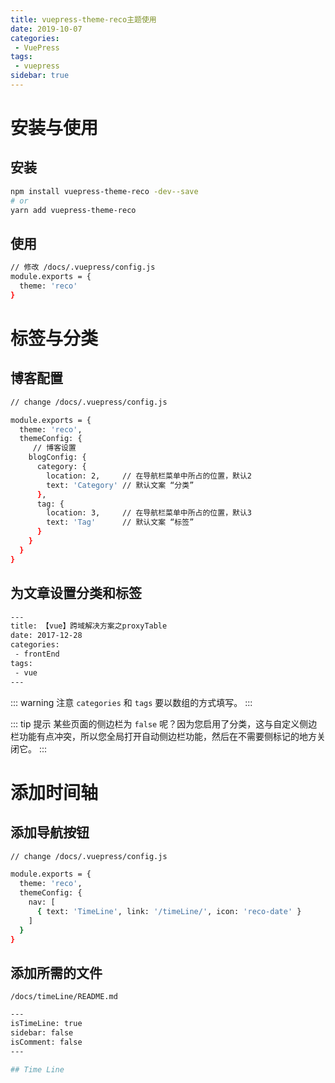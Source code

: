```yaml
---
title: vuepress-theme-reco主题使用
date: 2019-10-07
categories:
 - VuePress
tags:
 - vuepress
sidebar: true
---
```

# 安装与使用
## 安装
```bash
npm install vuepress-theme-reco -dev--save
# or
yarn add vuepress-theme-reco
```
## 使用
```bash
// 修改 /docs/.vuepress/config.js
module.exports = {
  theme: 'reco'
} 
```
# 标签与分类
## 博客配置
```bash
// change /docs/.vuepress/config.js

module.exports = {
  theme: 'reco',
  themeConfig: {
     // 博客设置
    blogConfig: {
      category: {
        location: 2,     // 在导航栏菜单中所占的位置，默认2
        text: 'Category' // 默认文案 “分类”
      },
      tag: {
        location: 3,     // 在导航栏菜单中所占的位置，默认3
        text: 'Tag'      // 默认文案 “标签”
      }
    }
  }  
} 
```
## 为文章设置分类和标签
```bash
--- 
title: 【vue】跨域解决方案之proxyTable  
date: 2017-12-28
categories: 
 - frontEnd
tags: 
 - vue
---
```

::: warning 注意
`categories` 和 `tags` 要以数组的方式填写。
:::

::: tip 提示
某些页面的侧边栏为 `false` 呢？因为您启用了分类，这与自定义侧边栏功能有点冲突，所以您全局打开自动侧边栏功能，然后在不需要侧标记的地方关闭它。
:::

# 添加时间轴
## 添加导航按钮
```bash
// change /docs/.vuepress/config.js

module.exports = {
  theme: 'reco',
  themeConfig: {
    nav: [
      { text: 'TimeLine', link: '/timeLine/', icon: 'reco-date' }
    ]
  }    
} 
``` 
## 添加所需的文件
`/docs/timeLine/README.md`

```bash
---
isTimeLine: true
sidebar: false
isComment: false
---

## Time Line
```
